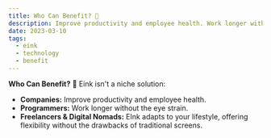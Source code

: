 ```yaml
---
title: Who Can Benefit? 🤔
description: Improve productivity and employee health. Work longer without the eye strain. Eink adapts to your lifestyle, offering flexibility without the drawbacks of traditional screens.
date: 2023-03-10
tags:
  - eink
  - technology
  - benefit
---
```

**Who Can Benefit?** 🤔 Eink isn't a niche solution:

- **Companies:** Improve productivity and employee health.
- **Programmers:** Work longer without the eye strain.
- **Freelancers & Digital Nomads:** EInk adapts to your lifestyle, offering flexibility without the drawbacks of traditional screens.




